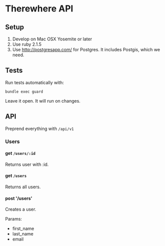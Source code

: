 # Therewhere API

## Setup

1. Develop on Mac OSX Yosemite or later
1. Use ruby 2.1.5
1. Use http://postgresapp.com/ for Postgres. It includes Postgis, which we need.

## Tests

Run tests automatically with:

```
bundle exec guard
```

Leave it open. It will run on changes.

## API

Preprend everything with `/api/v1`

### Users

#### get `/users/:id`

Returns user with :id.

#### get `/users`

Returns all users.

#### post '/users'

Creates a user.

Params:

- first_name
- last_name
- email
